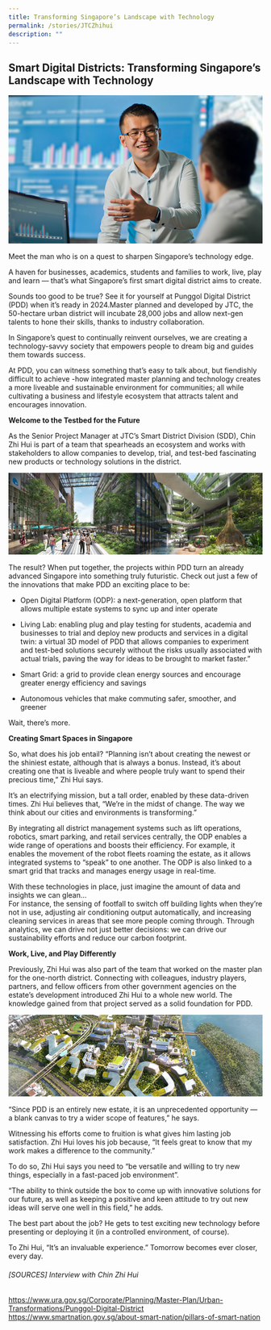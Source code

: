 ```yaml
---
title: Transforming Singapore’s Landscape with Technology
permalink: /stories/JTCZhihui
description: ""
---
```

## Smart Digital Districts: Transforming Singapore’s Landscape with Technology

![](/images/article-imageJTC-article-1.png)

Meet the man who is on a quest to sharpen Singapore’s technology edge.

A haven for businesses, academics, students and families to work, live, play and learn —           that’s what Singapore’s first smart digital district aims to create.

Sounds too good to be true? See it for yourself at Punggol Digital District (PDD) when it’s ready in 2024.Master planned and developed by JTC, the 50-hectare urban district will incubate 28,000 jobs and allow next-gen talents to hone their skills, thanks to industry collaboration.

In Singapore’s quest to continually reinvent ourselves, we are creating a technology-savvy society that empowers people to dream big and guides them towards success.     

At PDD, you can witness something that’s easy to talk about, but fiendishly difficult to achieve -how integrated master planning and technology creates a more liveable and sustainable environment for communities; all while cultivating a business and lifestyle ecosystem that attracts talent and encourages innovation.

**Welcome to the Testbed for the Future**

As the Senior Project Manager at JTC’s Smart District Division (SDD), Chin Zhi Hui is part of a team that spearheads an ecosystem and works with stakeholders to allow companies to develop, trial, and test-bed fascinating new products or technology solutions in the district.      

![](/images/article-imageJTC-article-2.png)

The result? When put together, the projects within PDD turn an already advanced Singapore into something truly futuristic. Check out just a few of the innovations that make PDD an exciting place to be: 
          
* Open Digital Platform (ODP): a next-generation, open platform that allows multiple estate systems to sync up and inter operate

* Living Lab: enabling plug and play testing for students, academia and businesses to trial and deploy new products and services in a digital twin: a virtual 3D model of PDD that allows companies to experiment and test-bed solutions securely without the risks usually associated with actual trials, paving the way for ideas to be brought to market faster.” 

* Smart Grid: a grid to provide clean energy sources and encourage greater energy efficiency and savings 

* Autonomous vehicles that make commuting safer, smoother, and greener

Wait, there’s more.

**Creating Smart Spaces in Singapore**

So, what does his job entail? “Planning isn’t about creating the newest or the shiniest estate, although that is always a bonus. Instead, it’s about creating one that is liveable and where people truly want to spend their precious time,” Zhi Hui says. 

It’s an electrifying mission, but a tall order, enabled by these data-driven times. Zhi Hui believes that, “We’re in the midst of change. The way we think about our cities and environments is transforming.”

By integrating all district management systems such as lift operations, robotics, smart parking, and retail services centrally, the ODP enables a wide range of operations and boosts their efficiency. For example, it enables the movement of the robot fleets roaming the estate, as it allows integrated systems to “speak” to one another. The ODP is also linked to a smart grid that tracks and manages energy usage in real-time. 
     
With these technologies in place, just imagine the amount of data and insights we can glean…                     
For instance, the sensing of footfall to switch off building lights when they’re not in use, adjusting air conditioning output automatically, and increasing cleaning services in areas that see more people coming through. Through analytics, we can drive not just better decisions: we can drive our sustainability efforts and reduce our carbon footprint. 
     
**Work, Live, and Play Differently**

Previously, Zhi Hui was also part of the team that worked on the master plan for the one-north district. Connecting with colleagues, industry players, partners, and fellow officers from other government agencies on the estate’s development introduced Zhi Hui to a whole new world. The knowledge gained from that project served as a solid foundation for PDD.      

![](/images/article-imageJTC-article-3.png)
     
“Since PDD is an entirely new estate, it is an unprecedented opportunity —  a blank canvas to try a wider scope of features,” he says.
     
Witnessing his efforts come to fruition is what gives him lasting job satisfaction. Zhi Hui loves his job because, “It feels great to know that my work makes a difference to the community.” 

To do so, Zhi Hui says you need to “be versatile and willing to try new things, especially in a fast-paced job environment”. 

“The ability to think outside the box to come up with innovative solutions for our future, as well as keeping a positive and keen attitude to try out new ideas will serve one well in this field,” he adds. 

The best part about the job? He gets to test exciting new technology before presenting or deploying it (in a controlled environment, of course).

To Zhi Hui, “It’s an invaluable experience.” Tomorrow becomes ever closer, every day.

###### [SOURCES] Interview with Chin Zhi Hui
https://www.ura.gov.sg/Corporate/Planning/Master-Plan/Urban-Transformations/Punggol-Digital-District
https://www.smartnation.gov.sg/about-smart-nation/pillars-of-smart-nation